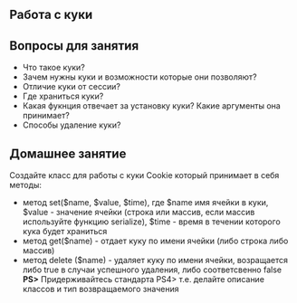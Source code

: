 Работа с куки
--------------------
## Вопросы для занятия
- Что такое куки?
- Зачем нужны куки и возможности которые они позволяют?
- Отличие куки от сессии?
- Где храниться куки?
- Какая фукнция отвечает за установку куки? Какие аргументы она принимает?
- Способы удаление куки?

## Домашнее занятие
Создайте класс для работы с куки Cookie который принимает в себя методы:
- метод set($name, $value, $time), где $name имя ячейки в куки, $value - значение ячейки (строка или массив, если массив используйте функцию serialize), $time - время в течении которого кука будет храниться
- метод get($name) - отдает куку по имени ячейки (либо строка либо массив)
- метод delete ($name) - удаляет куку по имени ячейки, возращается либо true в случаи успешного удаления, либо соответсвенно false
**PS>** Придерживайтесь стандарта PS4> т.е. делайте описание классов и тип возвращаемого значения 
